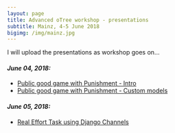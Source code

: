 ```yaml
---
layout: page
title: Advanced oTree workshop - presentations
subtitle: Mainz, 4-5 June 2018
bigimg: /img/mainz.jpg
---
```

I will upload the presentations as workshop goes on...

#### _June 04, 2018:_

* [Public good game with Punishment - Intro](/teaching/mainz_2018/mainz_june_4_custom_models_intro.pptx)
* [Public good game with Punishment - Custom models](/teaching/mainz_2018/mainz_june_4_custom_models_pgg.pptx)


#### _June 05, 2018:_

* [Real Effort Task using Django Channels](/teaching/mainz_2018/mainz_june_5_channels.pptx)

 